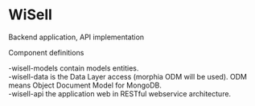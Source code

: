 WiSell
======

Backend application, API implementation    

Component definitions    

-wisell-models contain models entities.  
-wisell-data is the Data Layer access (morphia ODM will be used). ODM means Object Document Model for MongoDB.  
-wisell-api the application web in RESTful webservice architecture.  
